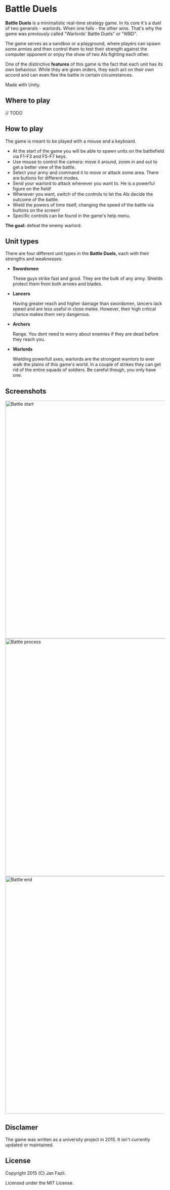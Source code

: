 # Battle Duels

**Battle Duels** is a minimalistic real-time strategy game. In its core it's a duel of two generals - warlords. When one falls - the other wins. That's why the game was previously called "Warlords' Battle Duels" or "WBD".

The game serves as a sandbox or a playground, where players can spawn some armies and then control them to test their strength against the computer opponent or enjoy the show of two AIs fighting each other.

One of the distinctive **features** of this game is the fact that each unit has its own behaviour. While they are given orders, they each act on their own accord and can even flee the battle in certain circumstances.

Made with Unity.

## Where to play

// TODO

## How to play

The game is meant to be played with a mouse and a keyboard.

* At the start of the game you will be able to spawn units on the battlefield via F1-F3 and F5-F7 keys.
* Use mouse to control the camera: move it around, zoom in and out to get a better view of the battle.
* Select your army and command it to move or attack some area. There are buttons for different modes.
* Send your warlord to attack whenever you want to. He is a powerful figure on the field!
* Whenever you want, switch of the controls to let the AIs decide the outcome of the battle.
* Wield the powers of time itself, changing the speed of the battle via buttons on the screen!
* Specific controls can be found in the game's help menu.

**The goal:** defeat the enemy warlord.

## Unit types

There are four different unit types in the **Battle Duels**, each with their strengths and weaknesses:

- **Swordsmen**
  
  These guys strike fast and good. They are the bulk of any army. Shields protect them from both arrows and blades.
  
- **Lancers**
  
  Having greater reach and higher damage than swordsmen, lancers lack speed and are less useful in close melee. However, their high critical chance makes them very dangerous.
  
- **Archers**

  Range. You dont need to worry about enemies if they are dead before they reach you.
  
- **Warlords**

  Wielding powerfull axes, warlords are the strongest warriors to ever walk the plains of this game's world. In a couple of strikes they can get rid of the entire squads of soldiers. Be careful though, you only have one.

## Screenshots

<img src="Screenshots/BattleStart.png" alt="Battle start" width="750"/>
<img src="Screenshots/BattleProcess.png" alt="Battle process" width="750"/>
<img src="Screenshots/BattleEnd.png" alt="Battle end" width="750"/>

## Disclamer

The game was written as a university project in 2015. It isn't currently updated or maintained.

## License

Copyright 2015 (C) Jan Fazli.

Licensed under the MIT License.

